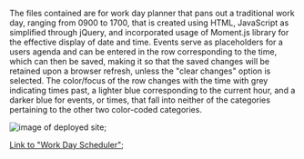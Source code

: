 The files contained are for work day planner that pans out a traditional work day, ranging from 0900 to 1700, that is created using HTML, JavaScript as simplified through jQuery, and incorporated usage of Moment.js library for the effective display of date and time. Events serve as placeholders for a users agenda and can be entered in the row corresponding to the time, which can then be saved, making it so that the saved changes will be retained upon a browser refresh, unless the "clear changes" option is selected. The color/focus of the row changes with the time with grey indicating times past, a lighter blue corresponding to the current hour, and a darker blue for events, or times, that fall into neither of the categories pertaining to the other two color-coded categories. 

<img src="day-planner.png" alt="image of deployed site">;

<a href="index.html">Link to "Work Day Scheduler"</a>;
